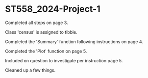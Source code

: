 # ST558_2024-Project-1


Completed all steps on page 3.

Class 'census' is assigned to tibble.

Completed the 'Summary' function following instructions on page 4.

Completed the 'Plot' function on page 5.

Included on question to investigate per instruction page 5.

Cleaned up a few things.
